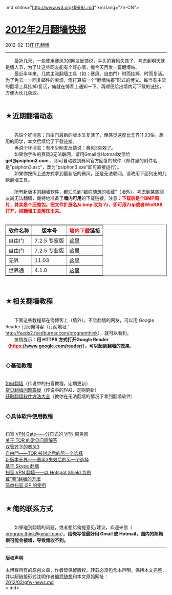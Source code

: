 <!DOCTYPE.md>
.md xmlns="http://www.w3.org/1999/..md" xml:lang="zh-CN">
<head>
<meta http-equiv="Content-Type" content="text.md; charset=utf-8" />
<meta name="generator" content="Python script by program.think@gmail.com" />
<meta name="provider" content="program-think.blogspot.com" />
<link type="text/css" rel="stylesheet" href="../../css/program-think.css" />
<title>2012年2月翻墙快报 - 编程随想的博客</title>
</head>
<body>
<div id="main" style="width:100%;">
<h1><a href="../../index.md" title="回到首页">2012年2月翻墙快报</a></h1>
<div class="post-info"><span class="date-header">2012-02-13</span><a href="../../tags/IT.md" class="tag">IT</a> <a href="../../tags/IT.E7BFBBE5A299.md" class="tag">IT.翻墙</a> </div>
<hr>
<div class="post">
&#12288;&#12288;最近几天，一些使用赛风3的网友反馈说，手头的赛风失效了。考虑到明天就是情人节，为了让这些网友能有个好心情，俺今天再发一篇翻墙帖。<br />&#12288;&#12288;最近半年来，几款主流翻墙工具（如：赛风、自由門）时而挂掉，时而复活。为了免去一一回复邮件的麻烦，俺打算搞一个“翻墙快报”形式的博文。每当有主流的翻墙工具挂掉/复活，俺就在博客上通知一下。再顺便给出墙内可下载的链接，方便大伙儿获取。<br /><br /><h2>★近期翻墙动态</h2><br />&#12288;&#12288;先说个好消息：自由门最新的版本又复活了，俺感觉速度比无界11.03快。想用的同学，本文后续给了下载链接。<br />&#12288;&#12288;再说个坏消息：有不少网友反馈说：赛风3失效了。<br />&#12288;&#12288;如果你手头的赛风3无法联网，请用Gmail或Hotmail发信给<b>get@psiphon3.com</b> ，即可自动收到赛风官方回复的软件（邮件里的附件名是"psiphon3.asc"，改为“psiphon3.exe”即可直接运行）。<br />&#12288;&#12288;如果你按照上述方式拿到最新版的赛风，还是无法联网。请改用下面列出的几款翻墙工具。<br /><br />&#12288;&#12288;所有新版本的翻墙软件，都汇总到“<a href="https://code.google.com/p/program-think/wiki/Software" target="_blank">编程随想的收藏</a>”（墙外）。考虑到某些网友尚无法翻墙，俺特地准备了<b>墙内可用</b>的下载链接。注意：<font color="red"><b>下载后是个BMP图片，其实是个压缩包。把文件扩展名从 bmp 改为 7z，即可用7zip或者WinRAR打开，把翻墙工具解压出来。</b></font><a name='more'></a><!--program-think--><br /><br /><table border="1" cellspacing="0"><tr><th>软件名称</th><th>版本号</th><th><font color="red">墙内下载</font>链接</th></tr><tr><td>自由门</td><td>7.2.5 专家版</td><td><a href="http://blob-s-docs.googlegroups.com/docs/OgAAALR_zfQ9hGCeGlWTDsmHg7OdiNzlkaKvsWmnQJraelWuKuD2oci2RyFxpgS6zfmTzeHsUkYzm7BuvPW2zu_E4FsA15jOjERWj4cH3YmS_Z8K0rjyksa5v4ZJ" rel="nofollow">这里</a></td></tr><tr><td>自由门</td><td>7.2.5 专业版</td><td><a href="http://blob-s-docs.googlegroups.com/docs/OgAAAK8NlgSyOCZlpiY2mqP33TrgHFyqkM2nNIjWkzrw-Aio-om7RnOxzLtGSyCtG3ByjoOTfw1Xlmcg-OeJF-v6PM4A15jOjCoGUs92HDVEnVNutFtaeLsoKvSQ" rel="nofollow">这里</a></td></tr><tr><td>无界</td><td>11.03</td><td><a href="http://blob-s-docs.googlegroups.com/docs/OgAAADUiyZO61i6mtrjxagGbJRMIrmg4PkwHQp64y9OEX5hIbK9UlZe1TxmDn9eoO_39afX5flO86Tj5DGTkDf68TfAA15jOjABVOHB4SnZwpt8uAK-7QnqpTSsy" rel="nofollow">这里</a></td></tr><tr><td>世界通</td><td>4.1.0</td><td><a href="http://img610.ph.126.net/jimNYb8Ngf6SHxl1RIHlsA==/1949777163676558355.bmp" rel="nofollow">这里</a></td></tr></table><br /><h2>★相关翻墙教程</h2><br />&#12288;&#12288;下面这些教程都在俺博客上（墙外）。不会翻墙的网友，可以用 Google Reader 订阅俺博客（订阅地址：<a href="http://feeds2.feedburner.com/programthink" target="_blank">http://feeds2.feedburner.com/programthink</a>），就可以看到。<br />&#12288;&#12288;友情提示：<b>用 HTTPS 方式打开Google Reader（<a href="https://www.google.com/reader/" target="_blank" rel="nofollow"><font color="red">https</font>://www.google.com/reader/</a>），可以起到翻墙的效果</b>。<br /><br /><h3>◇基础教程</h3><br /><a href="../../2009/05/how-to-break-through-gfw.md">如何翻墙</a>（传说中的扫盲教程，定期更新）<br /><a href="../../2011/09/gfw-faq.md">常见翻墙问题答疑</a>（传说中的FAQ，定期更新）<br /><a href="../../2011/03/how-to-get-gfw-tools.md">获取翻墙软件方法大全</a>（教你在无法翻墙的情况下拿到翻墙软件）<br /><br /><h3>◇具体软件使用教程</h3><br /><a href="../../2013/04/gfw-vpngate.md">扫盲 VPN Gate——分布式的 VPN 服务器</a><br /><a href="../../2013/11/tor-faq.md">关于 TOR 的常见问题解答</a><br /><a href="../../2011/10/gfw-psiphon.md">双管齐下的赛风3</a><br /><a href="../../2010/03/choose-free-gate.md">自由門——TOR 被封之后的另一个选择</a><br /><a href="../../2011/12/gfw-wujie.md">新版本无界——赛风3失效后的另一个选择</a><br /><a href="../../2011/05/through-gfw-with-skype.md">基于 Skype 翻墙</a><br /><a href="../../2011/09/gfw-vpn-hotspot-shield.md">扫盲 VPN 翻墙——以 Hotspot Shield 为例</a><br /><a href="../../2009/09/break-through-gfw-with-tor.md">戴“套”翻墻的方法</a><br /><a href="../../2012/06/gfw-i2p.md">简单扫盲 I2P 的使用</a><br /><br /><h2>★俺的联系方式</h2><br />&#12288;&#12288;如果碰到翻墙的问题，或者想给俺提意见/建议，欢迎来信（ <u>program.think@gmail.com</u>）。<b>给俺写信最好用 Gmail 或 Hotmail，国内的邮箱很可能会被墙，导致俺收不到。</b><div class="blogger-post-footer">
</div>
<hr>
<div class="copyright">
<h4>版权声明</h4>
本博客所有的原创文章，作者皆保留版权。转载必须包含本声明，保持本文完整，并以超链接形式注明作者<a href="mailto:program.think@gmail.com">编程随想</a>和本文原始网址：<br>
<a href="2012/02/gfw-news.md">2012/02/gfw-news.md</a>
</div>
</div>
</body>
<.md>
